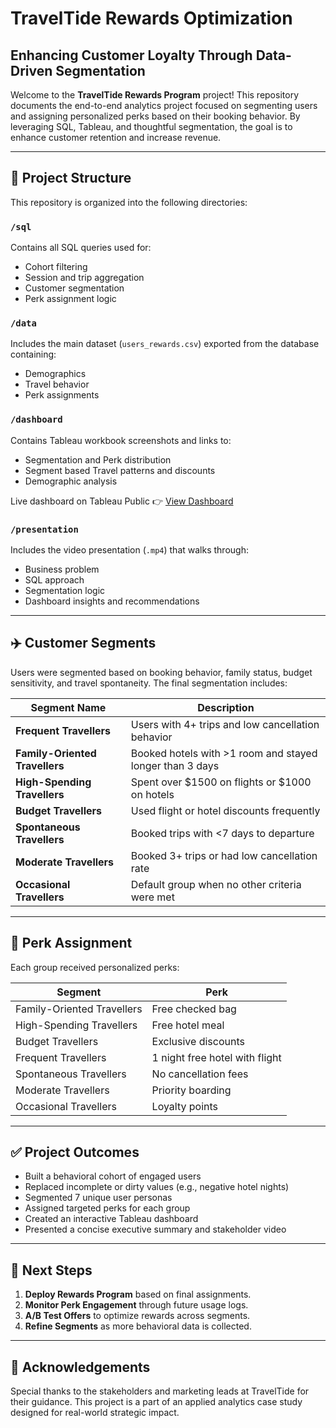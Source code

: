 # TravelTide Rewards Optimization

## Enhancing Customer Loyalty Through Data-Driven Segmentation

Welcome to the **TravelTide Rewards Program** project! This repository documents the end-to-end analytics project focused on segmenting users and assigning personalized perks based on their booking behavior. By leveraging SQL, Tableau, and thoughtful segmentation, the goal is to enhance customer retention and increase revenue.

---

## 📁 Project Structure

This repository is organized into the following directories:

### `/sql`
Contains all SQL queries used for:
- Cohort filtering
- Session and trip aggregation
- Customer segmentation
- Perk assignment logic

### `/data`
Includes the main dataset (`users_rewards.csv`) exported from the database containing:
- Demographics
- Travel behavior
- Perk assignments

### `/dashboard`
Contains Tableau workbook screenshots and links to:
- Segmentation and Perk distribution
- Segment based Travel patterns and discounts
- Demographic analysis

Live dashboard on Tableau Public 👉 [View Dashboard](https://public.tableau.com/views/Traveltide_17536644382430/Story1?:language=en-US&:sid=&:redirect=auth&:display_count=n&:origin=viz_share_link)

### `/presentation`
Includes the video presentation (`.mp4`) that walks through:
- Business problem
- SQL approach
- Segmentation logic
- Dashboard insights and recommendations

---

## ✈️ Customer Segments

Users were segmented based on booking behavior, family status, budget sensitivity, and travel spontaneity. The final segmentation includes:

| Segment Name               | Description |
|---------------------------|-------------|
| **Frequent Travellers**   | Users with 4+ trips and low cancellation behavior |
| **Family-Oriented Travellers** | Booked hotels with >1 room and stayed longer than 3 days |
| **High-Spending Travellers** | Spent over $1500 on flights or $1000 on hotels |
| **Budget Travellers**     | Used flight or hotel discounts frequently |
| **Spontaneous Travellers** | Booked trips with <7 days to departure |
| **Moderate Travellers**   | Booked 3+ trips or had low cancellation rate |
| **Occasional Travellers** | Default group when no other criteria were met |

---

## 🎁 Perk Assignment

Each group received personalized perks:

| Segment | Perk |
|--------|------|
| Family-Oriented Travellers | Free checked bag |
| High-Spending Travellers   | Free hotel meal |
| Budget Travellers          | Exclusive discounts |
| Frequent Travellers        | 1 night free hotel with flight |
| Spontaneous Travellers     | No cancellation fees |
| Moderate Travellers        | Priority boarding |
| Occasional Travellers      | Loyalty points |

---

## ✅ Project Outcomes

- Built a behavioral cohort of engaged users
- Replaced incomplete or dirty values (e.g., negative hotel nights)
- Segmented 7 unique user personas
- Assigned targeted perks for each group
- Created an interactive Tableau dashboard
- Presented a concise executive summary and stakeholder video

---

## 🚀 Next Steps

1. **Deploy Rewards Program** based on final assignments.
2. **Monitor Perk Engagement** through future usage logs.
3. **A/B Test Offers** to optimize rewards across segments.
4. **Refine Segments** as more behavioral data is collected.

---

## 🙌 Acknowledgements

Special thanks to the stakeholders and marketing leads at TravelTide for their guidance. This project is a part of an applied analytics case study designed for real-world strategic impact.
